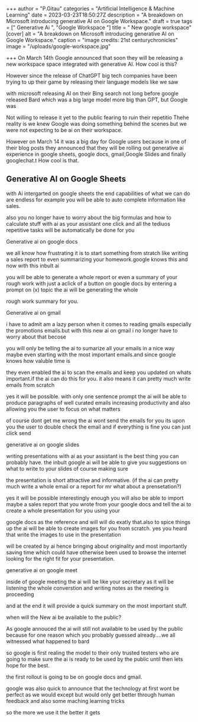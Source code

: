 +++
author = "P.Gitau"
categories = "Artificial Intelligence & Machine Learning"
date = 2023-03-23T18:50:27Z
description = "A breakdown on Microsoft introducing generative AI on Google Workspace."
draft = true
tags = ["  Generative Ai ", "Google Workspace "]
title = " New google workspace"
[cover]
alt = "A breakdown on Microsoft introducing generative AI on Google Workspace."
caption = "image credits: 21st centurychronicles"
image = "/uploads/google-workspace.jpg"

+++
On March 14th Google announced that soon they will be releasing a new workspace space integrated with generative AI. How cool is this?

However since the release of ChatGPT big tech companies have been trying to up their game by releasing their language models like we saw

with microsoft releasing AI on their Bing search not long before google released Bard which was a big large model more big than GPT, but Google was

Not willing to release it yet to the public fearing to ruin their repetitio Thehe reality is we knew Google was doing something behind the scenes but we were not expecting to be ai on their workspace.

However on March 14 it was a big day for Google users because in one of their blog posts they announced that they will be rolling out generative ai experience in google sheets, google docs, gmail,Google Slides and finally googlechat.t How cool is that.

## Generative AI on Google Sheets

with Ai intergarted on google sheets the end capabilities of what we can do are endless for example you will be able to auto complete information like sales.

also you no longer have to worry about the big formulas and how to calculate stuff with ai as your assistant one click and all the tediuos repetitive tasks will be automatically be done for you

Generative ai on google docs

we all know how frustrating it is to start something from stratch like writing a sales report to even summarizing your homework.google knows this and now with this inbult ai

you will be able to generate a whole report or even a summary of your rough work with just a aclick of a button on google docs by entering a prompt on (x) topic the ai will be generating the whole

rough work summary for you.

Generative ai on gmail

i have to admit am a lazy person when it comes to reading gmails especially the promotions emails.but with this new ai on gmail i no longer have to worry about that becose

you will only be telling the ai to sumarize all your emails in a nice way maybe even starting with the most important emails.and since google knows how valuble time is

they even enabled the ai to scan the emails and keep you updated on whats important.if the ai can do this for you. it also means it can pretty much write emails from scratch

yes it will be possible. with only one sentence prompt the ai will be able to produce paragraphs of well curated emails increasing productivity and also allowing you the user to focus on what matters

of course dont get me wrong the ai wont send the emails for you its upon you the user to double check the email and if everything is fine you can just click send

generative ai on google slides

writing presentations with ai as your assistant is the best thing you can probably have. the inbult google ai will be able to give you suggestions on what to write to your slides of course making sure

the presentation is short attractive and informative. (if the ai can pretty much write a whole email or a report for mr what about a prensetation?)

yes it will be possible interestingly enough you will also be able to import maybe a sales report that you wrote from your google docs and tell the ai to create a whole presentation for you using your

google docs as the reference and will will do exatly that.also to spice things up the ai will be able to create images for you from scratch. yes you heard that write the images to use in the presentation

will be created by ai hence bringing about originality and most importantly saving time which could have otherwise been used to browse the internet looking for the right fit for your presentation.

generative ai on google meet

inside of google meeting the ai will be like your secretary as it will be listening the whole converstion and writing notes as the meeting is proceeding

and at the end it will provide a quick summary on the most important stuff.

when will the New ai be available to the public?

As google annouced the ai will still not available to be used by the public because for one reason which you probably guessed already....we all witnessed what happened to bard

so google is first realing the model to their only trusted testers who are going to make sure the ai is ready to be used by the public until then lets hope for the best.

the first rollout is going to be on google docs and gmail.

google was also quick to announce that the technology at first wont be perfect as we would except but would only get better through human feedback and also some maching learning tricks

so the more we use it the better it gets